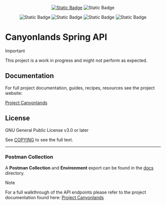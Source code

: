 <div align="center">

[![Static Badge](https://img.shields.io/badge/license-GPL_v3.0-238636?style=for-the-badge)](COPYING)
![Static Badge](https://img.shields.io/badge/status-work_in_progress-orange?style=for-the-badge)
</div>

<div align="center">

![Static Badge](https://img.shields.io/badge/Spring_Boot-F2F4F9?style=for-the-badge&logo=spring-boot)
![Static Badge](https://img.shields.io/badge/Docker-2CA5E0?style=for-the-badge&logo=docker&logoColor=white)
![Static Badge](https://img.shields.io/badge/PostgreSQL-316192?style=for-the-badge&logo=postgresql&logoColor=white)
![Static Badge](https://img.shields.io/badge/Keycloak-blue?style=for-the-badge&logo=keycloak)

</div>

# Canyonlands Spring API

> [!IMPORTANT]  
> This project is a work in progress and might not perform as expected.

## Documentation

For full project documentation, guides, recipes, resources see the project website:

[Project Canyonlands](https://walthersmulders.com/personal-projects/canyonlands/overview)

## License

GNU General Public License v3.0 or later

See [COPYING](COPYING) to see the full text.

---

### Postman Collection

A **Postman Collection** and **Environment** export can be found in the [docs](docs/api) directory.

> [!NOTE] 
> For a full walkthrough of the API endpoints please refer to the project documentation found here:
> [Project Canyonlands](https://walthersmulders.com/personal-projects/canyonlands/overview)
